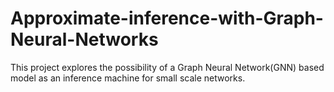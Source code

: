 # Approximate-inference-with-Graph-Neural-Networks
This project explores the possibility of a Graph Neural Network(GNN) based model as an inference machine for small scale networks.

